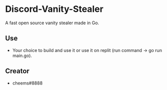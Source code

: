 # Discord-Vanity-Stealer

A fast open source vanity stealer made in Go.

## Use
* Your choice to build and use it or use it on replit (run command -> go run main.go).

## Creator
* cheems#8888 

